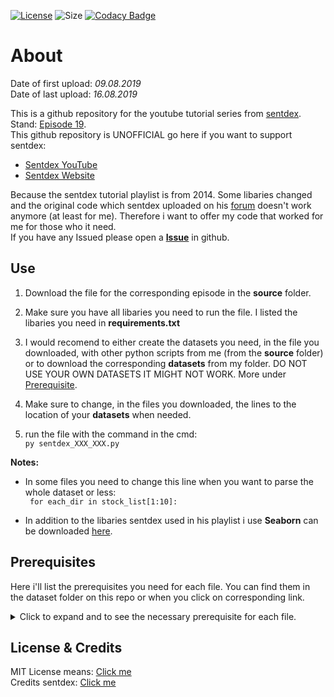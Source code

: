 [![License](https://img.shields.io/github/license/LuposX/sentdex_fixed_market_stock)](LICENSE) 
![Size](https://img.shields.io/github/repo-size/LuposX/sentdex_fixed_market_stock)
[![Codacy Badge](https://api.codacy.com/project/badge/Grade/7d14e2763577432b9afcbe1efffd4d52)](https://www.codacy.com/app/LuposX/sentdex_fixed_market_stock?utm_source=github.com&amp;utm_medium=referral&amp;utm_content=LuposX/sentdex_fixed_market_stock&amp;utm_campaign=Badge_Grade)

# About

Date of first upload: *09.08.2019*  
Date of last upload: *16.08.2019*
  
This is a github repository for the youtube tutorial series from [sentdex](https://youtu.be/URTZ2jKCgBc). Stand: [Episode 19](https://www.youtube.com/watch?v=1dk9NO2M41E&list=PLQVvvaa0QuDd0flgGphKCej-9jp-QdzZ3&index=19).   
This github repository is UNOFFICIAL
go here if you want to support sentdex:  
-   [Sentdex YouTube](https://www.youtube.com/user/sentdex/)     
-   [Sentdex Website](https://pythonprogramming.net/)    

Because the sentdex tutorial playlist is from 2014. Some libaries changed and the original code which sentdex uploaded on his [forum](https://pythonprogramming.net/) doesn't work anymore (at least for me). Therefore i want to offer my code that worked for me for those who 
it need.   
If you have any Issued please open a **[Issue](https://github.com/LuposX/sentdex_fixed_market_stock/issues/new)** in github. 
   
## Use

1.  Download the file for the corresponding episode in the **source** folder.

2. Make sure you have all libaries you need to run the file. I listed the libaries you need in **requirements.txt**

3.  I would recomend to either create the datasets you need, in the file you downloaded, with other python scripts from me (from the **source** folder) or to download the corresponding **datasets** from my folder. DO NOT USE YOUR OWN DATASETS IT MIGHT NOT WORK.
More under [Prerequisite](#Prerequisite). 

4.  Make sure to change, in the files you downloaded, the lines to the location of your **datasets** when needed. 

5.  run the file with the command in the cmd:    
``` py sentdex_XXX_XXX.py ```      
   
**Notes:**     
-   In some files you need to change this line when you want to parse the whole dataset or less:      
``` for each_dir in stock_list[1:10]:```  

-   In addition to the libaries sentdex used in his playlist i use **Seaborn** can be downloaded [here](https://seaborn.pydata.org/installing.html).    
  
    
## Prerequisites 

Here i'll list the prerequisites you need for each file. You can find them in the dataset folder on this repo or when you click on corresponding link.
	  
<details>
  <summary>Click to expand and to see the necessary prerequisite for each file.</summary>  
    
**sentdex_visualization_episode11.py** can be found [here](https://github.com/LuposX/sentdex_fixed_market_stock/blob/master/source/sentdex_visualization_episode11.py) it needs:  
-   **[matplotlib](https://matplotlib.org/)**  
-   **[seaborn](https://seaborn.pydata.org/installing.html)**  

**sentdex_stock_market_episode12.py** can be found [here](https://github.com/LuposX/sentdex_fixed_market_stock/blob/master/source/sentdex_stock_market_episode12.py) it needs:  
-   **[intraQuarter](https://pythonprogramming.net/downloads/intraQuarter.zip/)**  
-   **[Yahoo Index](https://github.com/LuposX/sentdex_fixed_market_stock/blob/master/datasets/YAHOO_INDEX_GSPC.csv)**  

**sentdex_visualization_episode13.py** can be found [here](https://github.com/LuposX/sentdex_fixed_market_stock/blob/master/source/sentdex_visualization_episode13.py) it needs:  
-   **[matplotlib](https://matplotlib.org/)**  
-   **[seaborn](https://seaborn.pydata.org/installing.html)**  

**sentdex_prediction_episode15.py** can be found [here](https://github.com/LuposX/sentdex_fixed_market_stock/blob/master/source/sentdex_prediction_episode15.py) it needs:       
-   **[Stock_market_full.csv](https://github.com/LuposX/sentdex_fixed_market_stock/blob/master/datasets/Stock_market_full.csv)**      

**sentdex_getData_episode17.py** can be found [here](https://github.com/LuposX/sentdex_fixed_market_stock/blob/master/source/sentdex_getData_episode17.py) it needs:     
-   **[intraQuarter](https://pythonprogramming.net/downloads/intraQuarter.zip/)**     

**sentdex_data_episode18.py** can be found [here](https://github.com/LuposX/sentdex_fixed_market_stock/blob/master/source/sentdex_data_episode18.py) it needs:   
-   **[Yahoo Index](https://github.com/LuposX/sentdex_fixed_market_stock/blob/master/datasets/YAHOO_INDEX_GSPC.csv)**   
-   **[Stock prices](https://github.com/LuposX/sentdex_fixed_market_stock/blob/master/datasets/stock_prices.zip)**  

**sentdex_data_episode19.py** can be found [here](https://github.com/LuposX/sentdex_fixed_market_stock/blob/master/source/sentdex_prediction_episode19.py) it needs:   
-   **[Stock_market_acc_WITH_NA.csv](https://github.com/LuposX/sentdex_fixed_market_stock/blob/master/datasets/Stock_market_acc_WITH_NA.csv)**    
-   **[Stock_market_acc_NO_NA.csv](https://github.com/LuposX/sentdex_fixed_market_stock/blob/master/datasets/Stock_market_acc_NO_NA.csv)**     

**sentdex_data_episode20.py** can be found [here](https://github.com/LuposX/sentdex_fixed_market_stock/blob/master/source/sentdex_profit_episode20.py) it needs:   
-   **[Stock_market_acc_WITH_NA.csv](https://github.com/LuposX/sentdex_fixed_market_stock/blob/master/datasets/Stock_market_acc_WITH_NA.csv)**    
-   **[Stock_market_acc_NO_NA.csv](https://github.com/LuposX/sentdex_fixed_market_stock/blob/master/datasets/Stock_market_acc_NO_NA.csv)**    

**sentdex_data_episode21.py** can be found [here](https://github.com/LuposX/sentdex_fixed_market_stock/blob/master/source/sentdex_data_21.py) it needs:   
-   **[intraQuarter](https://pythonprogramming.net/downloads/intraQuarter.zip/)**      
 

**sentdex_data_episode22.py** can be found [here](https://github.com/LuposX/sentdex_fixed_market_stock/blob/master/source/sentdex_data_episode22.py) it needs:   
-   **[intraQuarter](https://pythonprogramming.net/downloads/intraQuarter.zip/)**   
-   **[html yahoo current stock](https://drive.google.com/drive/folders/1gCjk0cv28Lu1ooYPe2X7j0c-2xT0HDBc?usp=sharing)**
  
**sentdex_data_episode23.py** can be found [here](https://github.com/LuposX/sentdex_fixed_market_stock/blob/master/source/sentdex_prediction_episode23.py) it needs:   
-   **[Stock_market_acc_WITH_NA.csv](https://github.com/LuposX/sentdex_fixed_market_stock/blob/master/datasets/Stock_market_acc_WITH_NA.csv)**    
-   **[Stock_market_acc_NO_NA.csv](https://github.com/LuposX/sentdex_fixed_market_stock/blob/master/datasets/Stock_market_acc_NO_NA.csv)**
-   **[forward_sample_NO_NA.csv](https://github.com/LuposX/sentdex_fixed_market_stock/blob/master/datasets/forward_sample_NO_NA.csv)**    
-   **[forward_sample_With_NA.csv](https://github.com/LuposX/sentdex_fixed_market_stock/blob/master/datasets/forward_sample_WITH_NA.csv)**

**sentdex_data_episode24.py** can be found [here](https://github.com/LuposX/sentdex_fixed_market_stock/blob/master/source/sentdex_data_episode22.py) it needs:   
-   **[intraQuarter](https://pythonprogramming.net/downloads/intraQuarter.zip/)**   
-   **[html yahoo current stock](https://drive.google.com/drive/folders/1gCjk0cv28Lu1ooYPe2X7j0c-2xT0HDBc?usp=sharing)**
  
</details> 

## License & Credits

MIT License means: [Click me](https://choosealicense.com/licenses/mit/)   
Credits sentdex: [Click me](https://www.youtube.com/user/sentdex/)  

